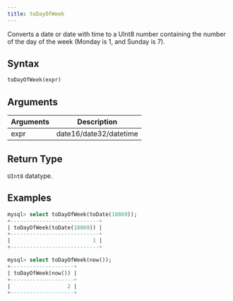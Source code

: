 ```yaml
---
title: toDayOfWeek
---
```


Converts a date or date with time to a UInt8 number containing the number of the day of the week (Monday is 1, and Sunday is 7).

## Syntax

```sql
toDayOfWeek(expr)
```

## Arguments

| Arguments   | Description |
| ----------- | ----------- |
| expr | date16/date32/datetime |

## Return Type
`UInt8` datatype.

## Examples

```sql
mysql> select toDayOfWeek(toDate(18869));
+----------------------------+
| toDayOfWeek(toDate(18869)) |
+----------------------------+
|                          1 |
+----------------------------+

mysql> select toDayOfWeek(now());
+--------------------+
| toDayOfWeek(now()) |
+--------------------+
|                  2 |
+--------------------+
```
